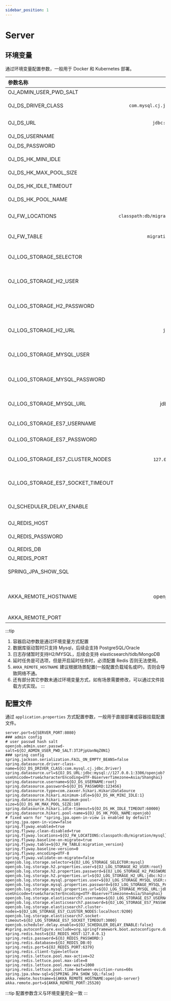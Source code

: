 ```yaml
---
sidebar_position: 1
---
```


# Server

## 环境变量

通过环境变量配置参数，一般用于 Docker 和 Kubernetes 部署。

| 参数名称    |                                                                                                      默认值 | 描述  |
|:----------|---------------------------------------------------------------------------------------------------------:|:--:|
| OJ_ADMIN_USER_PWD_SALT | ... | 加密盐 |
| OJ_DS_DRIVER_CLASS | `com.mysql.cj.jdbc.Driver`| 数据库驱动，默认MYSQL |
| OJ_DS_URL | `jdbc:mysql:....` | 数据库 URL 地址 |
| OJ_DS_USERNAME | root | 数据库账号 |
| OJ_DS_PASSWORD | 123456 | 数据库密码 |
| OJ_DS_HK_MINI_IDLE | 1 | 连接池最小空闲数 |
| OJ_DS_HK_MAX_POOL_SIZE | 10| 连接池最大数 |
| OJ_DS_HK_IDLE_TIMEOUT | 60000 | 连接池空闲超时 |
| OJ_DS_HK_POOL_NAME | openjob | 连接池名称 |
| OJ_FW_LOCATIONS | `classpath:db/migration/mysql` | 表结构迁移文件，默认MYSQL |
| OJ_FW_TABLE | `migration_version` | 表结构迁移历史记录表名 |
| OJ_LOG_STORAGE_SELECTOR | mysql | 日志存储类型，默认 MYSQL |
| OJ_LOG_STORAGE_H2_USER | root| H2 日志存储，数据库账号  |
| OJ_LOG_STORAGE_H2_PASSWORD | 123456 | H2 日志存储，数据库密码 |
| OJ_LOG_STORAGE_H2_URL | `jdbc:h2:...`| H2 日志存储，数据库 URL |
| OJ_LOG_STORAGE_MYSQL_USER | root| Mysql 日志存储，数据库账号 |
| OJ_LOG_STORAGE_MYSQL_PASSWORD | 123456 | Mysql 日志存储，数据库密码 |
| OJ_LOG_STORAGE_MYSQL_URL | jdbc:mysql:... | Mysql 日志存储，数据库 URL |
| OJ_LOG_STORAGE_ES7_USERNAME | - | Elasticsearch 账号 |
| OJ_LOG_STORAGE_ES7_PASSWORD | - | Elasticsearch 密码 |
| OJ_LOG_STORAGE_ES7_CLUSTER_NODES | `127.0.0.1：9200` | Elasticsearch 集群地址，多个逗号隔离 |
| OJ_LOG_STORAGE_ES7_SOCKET_TIMEOUT | 3000 | Elasticsearch 超时时间，单位毫秒|
| OJ_SCHEDULER_DELAY_ENABLE | false | 延时任务，开启状态，默认 false |
| OJ_REDIS_HOST | `127.0.0.1` | Redis 地址 |
| OJ_REDIS_PASSWORD | - | Redis 密码，默认空 |
| OJ_REDIS_DB  | 0 | Redis db |
| OJ_REDIS_PORT | 6379 | Redis 端口号 |
| SPRING_JPA_SHOW_SQL  | false | SQL 打印状态，默认关闭 |
| AKKA_REMOTE_HOSTNAME  | openjob-server | 服务远程连接地址，客户端连接使用支持域名和IP |
| AKKA_REMOTE_PORT  | 25520 | 远程连接端口 |

:::tip
1. 容器启动参数是通过环境变量方式配置
2. 数据库驱动暂时只支持 Mysql，后续会支持 PostgreSQL/Oracle
3. 日志存储暂时支持H2/MYSQL，后续会支持 elasticsearch/tidb/MongoDB
4. 延时任务是可选项，但是开启延时任务时，必须配置 Redis 否则无法使用。
5. `AKKA_REMOTE_HOSTNAME` 建议根据场景配置(一般配置负载域名或IP)，否则会导致网络不通。
6. 还有部分其它参数未通过环境变量方式，如有场景需要修改，可以通过文件挂载方式实现。
:::

## 配置文件

通过 `application.properties` 方式配置参数，一般用于直接部署或容器挂载配置文件。

```shell
server.port=${SERVER_PORT:8080}
### admin config
# user passwd hash salt
openjob.admin.user.passwd-salt=${OJ_ADMIN_USER_PWD_SALT:3TJPjpUanNqZ0N1}
### spring config
spring.jackson.serialization.FAIL_ON_EMPTY_BEANS=false
spring.datasource.driver-class-name=${OJ_DS_DRIVER_CLASS:com.mysql.cj.jdbc.Driver}
spring.datasource.url=${OJ_DS_URL:jdbc:mysql://127.0.0.1:3306/openjob?useUnicode=true&characterEncoding=UTF-8&serverTimezone=Asia/Shanghai}
spring.datasource.username=${OJ_DS_USERNAME:root}
spring.datasource.password=${OJ_DS_PASSWORD:123456}
spring.datasource.type=com.zaxxer.hikari.HikariDataSource
spring.datasource.hikari.minimum-idle=${OJ_DS_HK_MINI_IDLE:1}
spring.datasource.hikari.maximum-pool-size=${OJ_DS_HK_MAX_POOL_SIZE:10}
spring.datasource.hikari.idle-timeout=${OJ_DS_HK_IDLE_TIMEOUT:60000}
spring.datasource.hikari.pool-name=${OJ_DS_HK_POOL_NAME:openjob}
# fixed warn for "spring.jpa.open-in-view is enabled by default"
spring.jpa.open-in-view=false
spring.flyway.enabled=true
spring.flyway.clean-disabled=true
spring.flyway.locations=${OJ_FW_LOCATIONS:classpath:db/migration/mysql}
spring.flyway.baseline-on-migrate=true
spring.flyway.table=${OJ_FW_TABLE:migration_version}
spring.flyway.baseline-version=0
spring.flyway.encoding=UTF-8
spring.flyway.validate-on-migrate=false
openjob.log.storage.selector=${OJ_LOG_STORAGE_SELECTOR:mysql}
openjob.log.storage.h2.properties.user=${OJ_LOG_STORAGE_H2_USER:root}
openjob.log.storage.h2.properties.password=${OJ_LOG_STORAGE_H2_PASSWORD:123456}
openjob.log.storage.h2.properties.url=${OJ_LOG_STORAGE_H2_URL:jdbc:h2:mem:openjob;AUTO_RECONNECT=TRUE;MODE=MySQL;DB_CLOSE_DELAY=-1;DATABASE_TO_UPPER=false;WRITE_DELAY=0;}
openjob.log.storage.mysql.properties.user=${OJ_LOG_STORAGE_MYSQL_USER:root}
openjob.log.storage.mysql.properties.password=${OJ_LOG_STORAGE_MYSQL_PASSWORD:123456}
openjob.log.storage.mysql.properties.url=${OJ_LOG_STORAGE_MYSQL_URL:jdbc:mysql://127.0.0.1:3306/openjob?useUnicode=true&characterEncoding=UTF-8&serverTimezone=Asia/Shanghai}
openjob.log.storage.elasticsearch7.username=${OJ_LOG_STORAGE_ES7_USERNAME:}
openjob.log.storage.elasticsearch7.password=${OJ_LOG_STORAGE_ES7_PASSWORD:}
openjob.log.storage.elasticsearch7.cluster-nodes=${OJ_LOG_STORAGE_ES7_CLUSTER_NODES:localhost:9200}
openjob.log.storage.elasticsearch7.socket-timeout=${OJ_LOG_STORAGE_ES7_SOCKET_TIMEOUT:3000}
openjob.scheduler.delay.enable=${OJ_SCHEDULER_DELAY_ENABLE:false}
#spring.autoconfigure.exclude=org.springframework.boot.autoconfigure.data.redis.RedisAutoConfiguration
spring.redis.host=${OJ_REDIS_HOST:127.0.0.1}
spring.redis.password=${OJ_REDIS_PASSWORD:}
spring.redis.database=${OJ_REDIS_DB:0}
spring.redis.port=${OJ_REDIS_PORT:6379}
spring.redis.client-type=lettuce
spring.redis.lettuce.pool.max-active=32
spring.redis.lettuce.pool.max-idle=8
spring.redis.lettuce.pool.max-wait=1000
spring.redis.lettuce.pool.time-between-eviction-runs=60s
spring.jpa.show-sql=${SPRING_JPA_SHOW_SQL:false}
akka.remote.hostname=${AKKA_REMOTE_HOSTNAME:openjob-server}
akka.remote.port=${AKKA_REMOTE_PORT:25520}
```

:::tip
配置参数含义与环境变量完全一致
:::